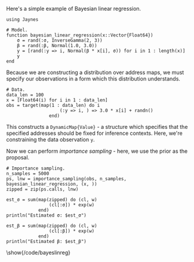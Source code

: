 Here's a simple example of Bayesian linear regression.

```julia:/code/bayeslinreg
using Jaynes

# Model.
function bayesian_linear_regression(x::Vector{Float64})
    σ = rand(:σ, InverseGamma(2, 3))
    β = rand(:β, Normal(1.0, 3.0))
    y = [rand(:y => i, Normal(β * x[i], σ)) for i in 1 : length(x)]
    y
end
```

Because we are constructing a distribution over address maps, we must specify our observations in a form which this distribution understands.

```julia:/code/bayeslinreg
# Data.
data_len = 100
x = [Float64(i) for i in 1 : data_len]
obs = target(map(1 : data_len) do i
                    (:y => i, ) => 3.0 * x[i] + randn()
                end)
```

This constructs a `DynamicMap{Value}` - a structure which specifies that the specified addresses should be fixed for inference contexts. Here, we're constraining the data observation `y`.

Now we can perform _importance sampling_ - here, we use the prior as the proposal.

```julia:/code/bayeslinreg
# Importance sampling.
n_samples = 5000
ps, lnw = importance_sampling(obs, n_samples, bayesian_linear_regression, (x, ))
zipped = zip(ps.calls, lnw)

est_σ = sum(map(zipped) do (cl, w)
                (cl[:σ]) * exp(w)
            end)
println("Estimated σ: $est_σ")

est_β = sum(map(zipped) do (cl, w)
                (cl[:β]) * exp(w)
            end)
println("Estimated β: $est_β")
```

\show{/code/bayeslinreg}
